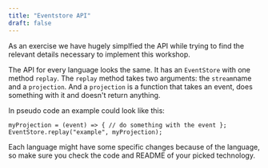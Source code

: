 ```yaml
---
title: "Eventstore API"
draft: false
---
```


As an exercise we have hugely simplfied the API while trying to find the relevant details necessary to implement this workshop.

The API for every language looks the same. It has an `EventStore` with one method `replay`. The `replay` method takes two arguments: the `stream`name and a `projection`. And a `projection` is a function that takes an event, does something with it and doesn't return anything.

In pseudo code an example could look like this:

```
myProjection = (event) => { // do something with the event };
EventStore.replay("example", myProjection);
```

Each language might have some specific changes because of the language, so make sure you check the code and README of your picked technology.


